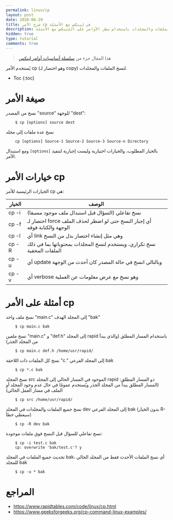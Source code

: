 ```yaml
---
permalink: linux/cp
layout: post
date: 2020-06-29
title: شرح الأمر cp في لينكس مع الأمثلة
description: شرح كيفية نسخ الملفات والمجلدات باستخدام سطر الأوامر على اللينكس مع الأمثلة
hidden: true
type: tutorial
comments: true
---
```



> هذا المقال جزء من [سلسلة أساسيات أوامر لينكس](/intro)

يُستخدم الأمر cp (وهو اختصار لـ copy) لنسخ الملفات والمجلدات.

* Toc
{:toc}

# صيغة الأمر

نسخ من المصدر "source" للوجهة "dest":

        $ cp [options] source dest

نسخ عدة ملفات إلى مجلد

        cp [options] Source-1 Source-2 Source-3 Source-n Directory

ومع استبدال `[options]` بالخيار المطلوب، والخيارات اختيارية وليست إجبارية لتنفيذ الأمر.

# خيارات الأمر cp

الخيارات الرئيسية للأمر cp هي:

| الخيار | الوصف
| --- | ---
| cp -i | نسخ تفاعلي (السؤال قبل استبدال ملف موجود مسبقا)
| cp -f | اختصار لـ force أي إجبار النسخ حتى لو اضطر لحذف الملف الوجهة والكتابة فوقه
| cp -l | أي link وهي مثل إنشاء اختصار بدل من النسخ
| cp -R | نسخ تكراري، ويستخدم لنسخ المجلدات بمحتوياتها بما في ذلك الملفات المخفية
| cp -u | أي update وبالتالي انسخ في حالة المصدر كان أحدث من الوجهة
| cp -v | أي verbose وهو نسخ مع عرض معلومات عن العملية

# أمثلة على الأمر cp

نسخ ملف واحد "main.c" إلى المجلد الهدف "bak"

        $ cp main.c bak

نسخ ملفين "main.c" و "def.h" إلى المجلد rapid باستخدام المسار المطلق (والذي يبدأ من المجلد الجذر)

        $ cp main.c def.h /home/usr/rapid/

نسخ كل الملفات ذات اللاحقة "c." إلى المجلد الفرعي bak

        $ cp *.c bak

نسخ المجلد src الموجود في المسار الحالي إلى المجلد rapid ذو المسار المطلق: (المسار المطلق يبدأ من المجلد الجذر ويُستخدم عمومًا في حال عدم وجود المجلد أو الملف في مسار العمل الحالي)

        $ cp src /home/usr/rapid/

نسخ جميع الملفات والمجلدات في المجلد dev إلى المجلد الفرعي bak (بدون الخيار R- سيعطي خطأ)

        $ cp -R dev bak

نسخ تفاعلي للسؤال قبل النسخ فوق ملفات موجودة:

        $ cp -i test.c bak
        cp: overwrite 'bak/test.c'? y

تحديث جميع الملفات في المجلد bak، أي نسخ الملفات الأحدث فقط من المجلد الحالي للمجلد bak

        $ cp -u * bak


# المراجع

* <https://www.rapidtables.com/code/linux/cp.html>
* <https://www.geeksforgeeks.org/cp-command-linux-examples/>



